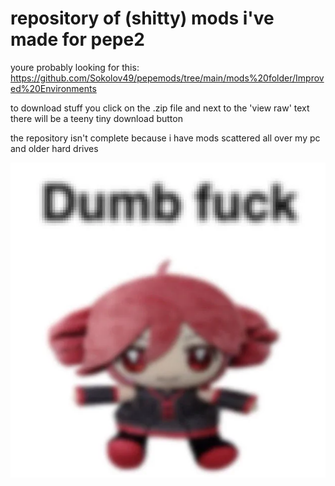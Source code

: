 # repository of (shitty) mods i've made for pepe2
youre probably looking for this:
https://github.com/Sokolov49/pepemods/tree/main/mods%20folder/Improved%20Environments

to download stuff you click on the .zip file and next to the 'view raw' text there will be a teeny tiny download button

the repository isn't complete because i have mods scattered all over my pc and older hard drives

![](https://raw.githubusercontent.com/Sokolov49/pepemods/refs/heads/main/screenshots-ignore/fabric%20of%20reality.png)
